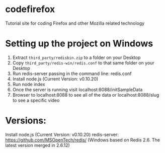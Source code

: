 codefirefox
===========

Tutorial site for coding Firefox and other Mozilla related technology

Setting up the project on Windows
=================================

1. Extract `third_party/redisbin.zip` to a folder on your Desktop
2. Copy `third_party/redis-win/redis.conf` to that same folder on your Desktop
3. Run redis-server passing in the command line: redis.conf
4. Install node.js (Current Version: v0.10.20)
5. Run node index
6. Once the server is running visit localhost:8088/initSampleData
7. Browser to localhost:8088 to see all of the data or localhost:8088/slug to see a specific video

Versions:
=========

Install node.js (Current Version: v0.10.20)
redis-server: https://github.com/MSOpenTech/redis/ (Windows based on Redis 2.6. The latest version merged in 2.6.12)
